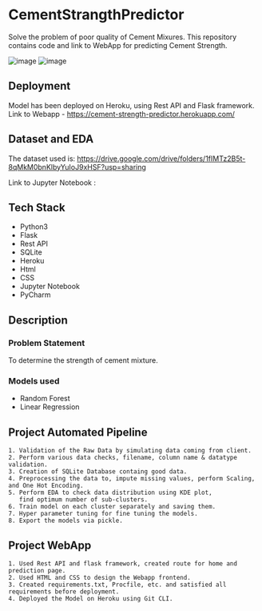 # CementStrangthPredictor

Solve the problem of poor quality of Cement Mixures.
This repository contains code and link to WebApp for 
predicting Cement Strength.

![image](https://user-images.githubusercontent.com/64093713/163631826-68a0c0ea-47ab-4e92-b78d-d0233c5dfa22.png)
![image](https://user-images.githubusercontent.com/64093713/163631881-635a3391-1989-40e2-83f7-0231dea9ee8d.png)


## Deployment
Model has been deployed on Heroku, using Rest API and 
Flask framework. Link to Webapp - 
https://cement-strength-predictor.herokuapp.com/


## Dataset and EDA
The dataset used is: https://drive.google.com/drive/folders/1fIMTz2B5t-8qMkM0bnKlbyYuIoJ9xHSF?usp=sharing

Link to Jupyter Notebook : 

## Tech Stack
- Python3
- Flask
- Rest API
- SQLite
- Heroku
- Html
- CSS
- Jupyter Notebook
- PyCharm

## Description
### Problem Statement
To determine the strength of cement mixture.

### Models used
- Random Forest
- Linear Regression


## Project Automated Pipeline
    1. Validation of the Raw Data by simulating data coming from client.
    2. Perform various data checks, filename, column name & datatype validation.
    3. Creation of SQLite Database containg good data.
    4. Preprocessing the data to, impute missing values, perform Scaling, and One Hot Encoding.
    5. Perform EDA to check data distribution using KDE plot, 
       find optimum number of sub-clusters.
    6. Train model on each cluster separately and saving them.
    7. Hyper parameter tuning for fine tuning the models.
    8. Export the models via pickle.

## Project WebApp
    1. Used Rest API and flask framework, created route for home and prediction page.
    2. Used HTML and CSS to design the Webapp frontend.
    3. Created requirements.txt, Procfile, etc. and satisfied all requirements before deployment.
    4. Deployed the Model on Heroku using Git CLI.
